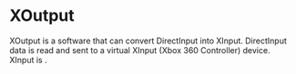 # XOutput
XOutput is a software that can convert DirectInput into XInput. DirectInput data is read and sent to a virtual XInput (Xbox 360 Controller) device. XInput is .
